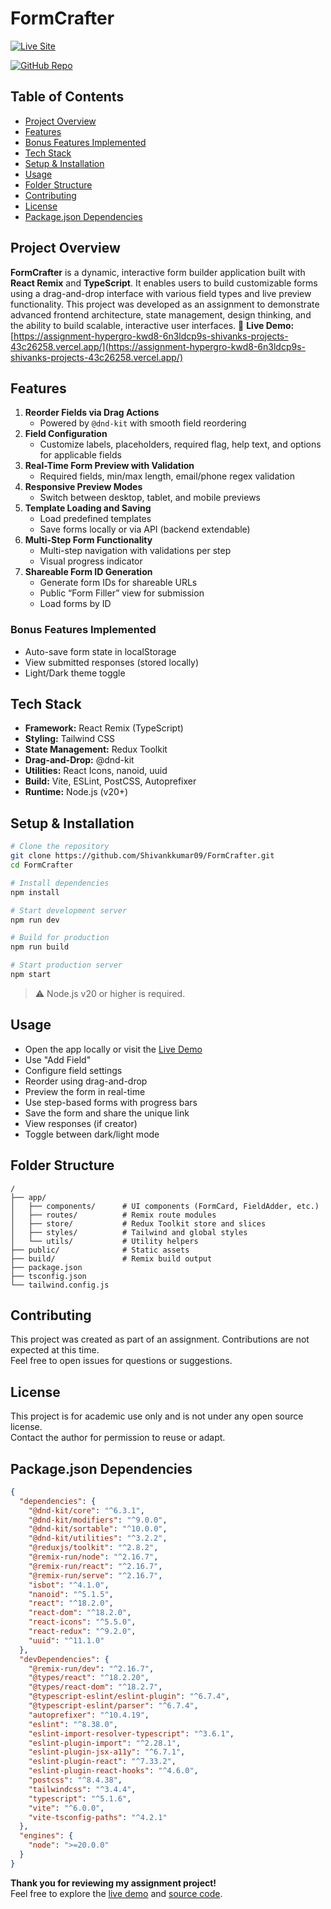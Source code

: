 # FormCrafter
[![Live Site](https://img.shields.io/badge/Live%20Site-FormCrafter-blueviolet)](https://formcrafter-kwd8.vercel.app/)
  
[![GitHub Repo](https://img.shields.io/badge/GitHub-Repo-black?logo=github)](https://github.com/Shivankkumar09/Assignment_Hypergro)

## Table of Contents
- [Project Overview](#project-overview)  
- [Features](#features)  
- [Bonus Features Implemented](#bonus-features-implemented)  
- [Tech Stack](#tech-stack)  
- [Setup & Installation](#setup--installation)  
- [Usage](#usage)  
- [Folder Structure](#folder-structure)  
- [Contributing](#contributing)  
- [License](#license)  
- [Package.json Dependencies](#packagejson-dependencies)

## Project Overview
**FormCrafter** is a dynamic, interactive form builder application built with **React Remix** and **TypeScript**. It enables users to build customizable forms using a drag-and-drop interface with various field types and live preview functionality.
This project was developed as an assignment to demonstrate advanced frontend architecture, state management, design thinking, and the ability to build scalable, interactive user interfaces.
🔗 **Live Demo:** [https://assignment-hypergro-kwd8-6n3ldcp9s-shivanks-projects-43c26258.vercel.app/](https://assignment-hypergro-kwd8-6n3ldcp9s-shivanks-projects-43c26258.vercel.app/)

## Features
1. **Reorder Fields via Drag Actions**  
   - Powered by `@dnd-kit` with smooth field reordering
2. **Field Configuration**  
   - Customize labels, placeholders, required flag, help text, and options for applicable fields
3. **Real-Time Form Preview with Validation**  
   - Required fields, min/max length, email/phone regex validation
4. **Responsive Preview Modes**  
   - Switch between desktop, tablet, and mobile previews
5. **Template Loading and Saving**  
   - Load predefined templates  
   - Save forms locally or via API (backend extendable)
6. **Multi-Step Form Functionality**  
   - Multi-step navigation with validations per step  
   - Visual progress indicator
7. **Shareable Form ID Generation**  
   - Generate form IDs for shareable URLs  
   - Public “Form Filler” view for submission  
   - Load forms by ID

### Bonus Features Implemented
- Auto-save form state in localStorage  
- View submitted responses (stored locally)  
- Light/Dark theme toggle

## Tech Stack
- **Framework:** React Remix (TypeScript)  
- **Styling:** Tailwind CSS  
- **State Management:** Redux Toolkit  
- **Drag-and-Drop:** @dnd-kit  
- **Utilities:** React Icons, nanoid, uuid  
- **Build:** Vite, ESLint, PostCSS, Autoprefixer  
- **Runtime:** Node.js (v20+)

## Setup & Installation
```bash
# Clone the repository
git clone https://github.com/Shivankkumar09/FormCrafter.git
cd FormCrafter

# Install dependencies
npm install

# Start development server
npm run dev

# Build for production
npm run build

# Start production server
npm start
```
> ⚠️ Node.js v20 or higher is required.

## Usage
- Open the app locally or visit the [Live Demo](https://assignment-hypergro-kwd8-6n3ldcp9s-shivanks-projects-43c26258.vercel.app/)  
- Use "Add Field"   
- Configure field settings  
- Reorder using drag-and-drop  
- Preview the form in real-time  
- Use step-based forms with progress bars  
- Save the form and share the unique link  
- View responses (if creator)  
- Toggle between dark/light mode

## Folder Structure
```
/
├── app/
│   ├── components/      # UI components (FormCard, FieldAdder, etc.)
│   ├── routes/          # Remix route modules
│   ├── store/           # Redux Toolkit store and slices
│   ├── styles/          # Tailwind and global styles
│   └── utils/           # Utility helpers
├── public/              # Static assets
├── build/               # Remix build output
├── package.json
├── tsconfig.json
└── tailwind.config.js
```

## Contributing
This project was created as part of an assignment. Contributions are not expected at this time.  
Feel free to open issues for questions or suggestions.

## License
This project is for academic use only and is not under any open source license.  
Contact the author for permission to reuse or adapt.

## Package.json Dependencies
```json
{
  "dependencies": {
    "@dnd-kit/core": "^6.3.1",
    "@dnd-kit/modifiers": "^9.0.0",
    "@dnd-kit/sortable": "^10.0.0",
    "@dnd-kit/utilities": "^3.2.2",
    "@reduxjs/toolkit": "^2.8.2",
    "@remix-run/node": "^2.16.7",
    "@remix-run/react": "^2.16.7",
    "@remix-run/serve": "^2.16.7",
    "isbot": "^4.1.0",
    "nanoid": "^5.1.5",
    "react": "^18.2.0",
    "react-dom": "^18.2.0",
    "react-icons": "^5.5.0",
    "react-redux": "^9.2.0",
    "uuid": "^11.1.0"
  },
  "devDependencies": {
    "@remix-run/dev": "^2.16.7",
    "@types/react": "^18.2.20",
    "@types/react-dom": "^18.2.7",
    "@typescript-eslint/eslint-plugin": "^6.7.4",
    "@typescript-eslint/parser": "^6.7.4",
    "autoprefixer": "^10.4.19",
    "eslint": "^8.38.0",
    "eslint-import-resolver-typescript": "^3.6.1",
    "eslint-plugin-import": "^2.28.1",
    "eslint-plugin-jsx-a11y": "^6.7.1",
    "eslint-plugin-react": "^7.33.2",
    "eslint-plugin-react-hooks": "^4.6.0",
    "postcss": "^8.4.38",
    "tailwindcss": "^3.4.4",
    "typescript": "^5.1.6",
    "vite": "^6.0.0",
    "vite-tsconfig-paths": "^4.2.1"
  },
  "engines": {
    "node": ">=20.0.0"
  }
}
```

**Thank you for reviewing my assignment project!**  
Feel free to explore the [live demo](https://assignment-hypergro-kwd8-6n3ldcp9s-shivanks-projects-43c26258.vercel.app/) and [source code](https://github.com/Shivankkumar09/Assignment_Hypergro).
